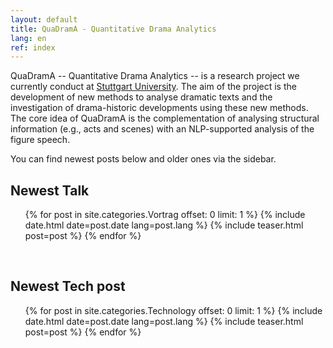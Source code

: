 ```yaml
---
layout: default
title: QuaDramA - Quantitative Drama Analytics
lang: en
ref: index
---
```




QuaDramA -- Quantitative Drama Analytics -- is a research project we currently conduct at [Stuttgart University](http://www.uni-stuttgart.de/). The aim of the project is the development of new methods to analyse dramatic texts and the investigation of drama-historic developments using these new methods. The core idea of QuaDramA is the complementation of analysing structural information (e.g., acts and scenes) with an NLP-supported analysis of the figure speech.

You can find newest posts below and older ones via the sidebar.

## Newest Talk

<ul class="posts">
  {% for post in site.categories.Vortrag offset: 0 limit: 1 %}
    {% include date.html date=post.date lang=post.lang %}
    {% include teaser.html post=post %}
  {% endfor %}
</ul>

<div style="clear:left;">&nbsp;</div>

## Newest Tech post


<ul class="posts">
  {% for post in site.categories.Technology offset: 0 limit: 1 %}
    {% include date.html date=post.date lang=post.lang %}
    {% include teaser.html post=post %}
  {% endfor %}
</ul>
